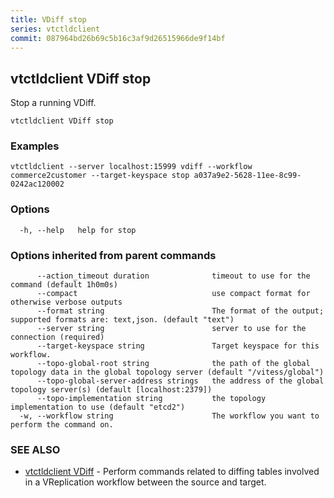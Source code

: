 ```yaml
---
title: VDiff stop
series: vtctldclient
commit: 087964bd26b69c5b16c3af9d26515966de9f14bf
---
```

## vtctldclient VDiff stop

Stop a running VDiff.

```
vtctldclient VDiff stop
```

### Examples

```
vtctldclient --server localhost:15999 vdiff --workflow commerce2customer --target-keyspace stop a037a9e2-5628-11ee-8c99-0242ac120002
```

### Options

```
  -h, --help   help for stop
```

### Options inherited from parent commands

```
      --action_timeout duration              timeout to use for the command (default 1h0m0s)
      --compact                              use compact format for otherwise verbose outputs
      --format string                        The format of the output; supported formats are: text,json. (default "text")
      --server string                        server to use for the connection (required)
      --target-keyspace string               Target keyspace for this workflow.
      --topo-global-root string              the path of the global topology data in the global topology server (default "/vitess/global")
      --topo-global-server-address strings   the address of the global topology server(s) (default [localhost:2379])
      --topo-implementation string           the topology implementation to use (default "etcd2")
  -w, --workflow string                      The workflow you want to perform the command on.
```

### SEE ALSO

* [vtctldclient VDiff](../)	 - Perform commands related to diffing tables involved in a VReplication workflow between the source and target.

